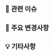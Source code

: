 ## 🎫 관련 이슈

<!--이슈 태스크를 모두 완료하고 닫는다면 * Resolves #번호-->
<!--이슈 태스크를 모두 완료하지는 못 했지만 닫는다면 * Closes #번호-->
<!--열어둔다면 * #번호-->

## 🚀 주요 변경사항

<!--빠른 리뷰를 위해 이해를 도울 만한 설명을..-->

## 💡 기타사항

<!-- ex) 질문. 이후에 이런걸 할거고 또한 지금은 이러한 이유 때문에 이런걸 작업했다. 의존성, 추후해야할 일 등등-->
